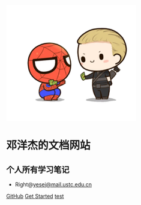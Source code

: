 ![logo](_media/icon.png)
# 邓洋杰的文档网站
## 个人所有学习笔记

* Right@yesei@mail.ustc.edu.cn

[GitHub](https://github.com/YeSei/)
[Get Started](introduction)
[test](Java/java2.md)